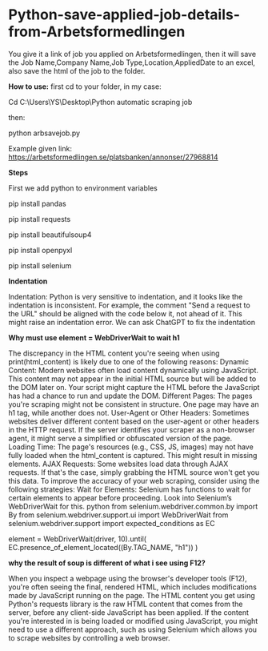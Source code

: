# Python-save-applied-job-details-from-Arbetsformedlingen




You give it a link of job you applied on Arbetsformedlingen, then it will save the Job Name,Company Name,Job Type,Location,AppliedDate to an excel, also save the html of the job to the folder.


**How to use:**
first cd to your folder, in my case:

Cd C:\Users\YS\Desktop\Python automatic scraping job

then:

python arbsavejob.py       


Example given link:
https://arbetsformedlingen.se/platsbanken/annonser/27968814          


**Steps**

First we add python to environment variables

pip install pandas

pip install requests

pip install beautifulsoup4

pip install openpyxl

pip install selenium


**Indentation**

Indentation: Python is very sensitive to indentation, and it looks like the indentation is inconsistent. For example, the comment "Send a request to the URL" should be aligned with the code below it, not ahead of it. This might raise an indentation error.
We can ask ChatGPT to fix the indentation 

**Why must use element = WebDriverWait to wait h1**

The discrepancy in the HTML content you're seeing when using print(html_content) is likely due to one of the following reasons:
Dynamic Content: Modern websites often load content dynamically using JavaScript. This content may not appear in the initial HTML source but will be added to the DOM later on. Your script might capture the HTML before the JavaScript has had a chance to run and update the DOM.
Different Pages: The pages you're scraping might not be consistent in structure. One page may have an h1 tag, while another does not.
User-Agent or Other Headers: Sometimes websites deliver different content based on the user-agent or other headers in the HTTP request. If the server identifies your scraper as a non-browser agent, it might serve a simplified or obfuscated version of the page.
Loading Time: The page's resources (e.g., CSS, JS, images) may not have fully loaded when the html_content is captured. This might result in missing elements.
AJAX Requests: Some websites load data through AJAX requests. If that's the case, simply grabbing the HTML source won't get you this data.
To improve the accuracy of your web scraping, consider using the following strategies:
Wait for Elements: Selenium has functions to wait for certain elements to appear before proceeding. Look into Selenium’s WebDriverWait for this.
python
from selenium.webdriver.common.by import By
from selenium.webdriver.support.ui import WebDriverWait
from selenium.webdriver.support import expected_conditions as EC

element = WebDriverWait(driver, 10).until(
    EC.presence_of_element_located((By.TAG_NAME, "h1"))
)




**why the result of soup is different of what i see using F12?**

When you inspect a webpage using the browser's developer tools (F12), you're often seeing the final, rendered HTML, which includes modifications made by JavaScript running on the page. The HTML content you get using Python's requests library is the raw HTML content that comes from the server, before any client-side JavaScript has been applied.
If the content you're interested in is being loaded or modified using JavaScript, you might need to use a different approach, such as using Selenium which allows you to scrape websites by controlling a web browser.







